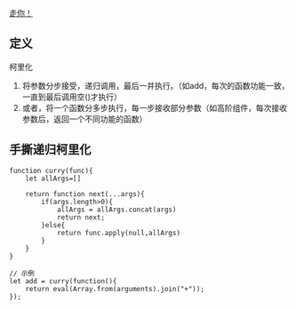 [走你！](https://www.jianshu.com/p/2975c25e4d71)  
## 定义  
柯里化  
1. 将参数分步接受，递归调用，最后一并执行。（如add，每次的函数功能一致，一直到最后调用空()才执行）  
2. 或者，将一个函数分多步执行，每一步接收部分参数（如高阶组件，每次接收参数后，返回一个不同功能的函数）  
## 手撕递归柯里化  
```  
function curry(func){
    let allArgs=[]
    
    return function next(...args){
        if(args.length>0){
            allArgs = allArgs.concat(args)
            return next;
        }else{
            return func.apply(null,allArgs)
        }
    }
}

// 示例
let add = curry(function(){
    return eval(Array.from(arguments).join("+"));
});
```